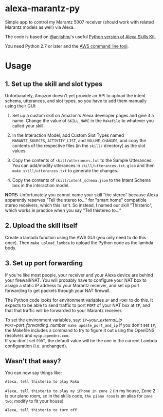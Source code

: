 # alexa-marantz-py

Simple app to control my Marantz 5007 receiver (should work with related
Marantz models as well) via Alexa.

The code is based on [@anjishnu](https://github.com/anjishnu)'s useful [Python version of Alexa Skills
Kit](https://github.com/anjishnu/ask-alexa-pykit). 

You need Python 2.7 or later and the [AWS command line tool](https://aws.amazon.com/cli/).

# Usage

## 1. Set up the skill and slot types

Unfortunately, Amazon doesn't yet provide an API to upload the intent
schema, utterances, and slot types, so you have to add them manually
using their GUI:

1. Set up a custom skill on Amazon's Alexa developer pages and give it a
name.  Change the value of `SKILL_NAME` in the `Makefile` to whatever
you called your skill.

2. In the Interaction Model, add Custom Slot Types named
`MARANTZ_SOURCES`, `ACTIVITY_LIST`, and `VOLUME_CHANGES`, and copy the
contents of the respective files (in the
`skill/` directory) as the slot values.

3. Copy the contents of `skill/utterances.txt` to the Sample Utterances.
You can add/modify utterances in `skill/utterances.txt.glob` and then
`make skill/utterances.txt` to generate the changes.

4. Copy the contents of `skill/intent_schema.json` to the Intent Schema box
in the interaction model.

**NOTE:** Unfortunately you cannot name your skill "the stereo" because
Alexa apparently reserves "Tell the stereo to..." for "smart home"
compatible stereo receivers, which this isn't.  So instead, I named our
skill "Thisterio", which works in practice when you say "Tell thistereo to..."

## 2. Upload the skill itself

Create a lambda function using the AWS GUI (you only need to do this
once).  Then `make upload_lambda` to upload the Python code as the
lambda body.

## 3. Set up port forwarding

If you're like most people, your receiver and your Alexa device are
behind your firewall/NAT.  You will probably have to configure your NAT
box to assign a static IP address to your Marantz receiver, and set up
port forwarding to get packets through your NAT firewall.

The Python code looks for environment variables `IP` and `PORT` to do
this.  It expects to be able to send traffic to port `PORT` of your NAT
box at `IP`, and that that traffic will be forwarded to your Marantz
receiver.

To set the environment variables, say:
`IP=`*your_external_ip* `PORT=`*port_forwarding_number*` make update_port_and_ip`
If you don't set `IP`, the Makefile includes a command to try to
figure it out using the OpenDNS resolvers and `myip.opendns.com`.  
If you don't set `PORT`, the default value will be the one in the
current Lambda configuration (i.e. unchanged).

## Wasn't that easy?

You can now say things like:

`Alexa, tell thisterio to play Roku`

`Alexa, tell thisterio to play my iPhone in zone 2`  (in my house, Zone
2 is our piano room, so in the skills code, `the piano room` is an alias
for `zone two`; modify to fit your house)

`Alexa, tell thisterio to turn off`

